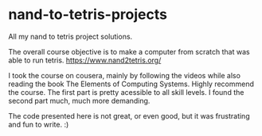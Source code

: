 # nand-to-tetris-projects

All my nand to tetris project solutions.

The overall course objective is to make a computer from scratch that was able to run tetris.
https://www.nand2tetris.org/

I took the course on cousera, mainly by following the videos while also reading the book The Elements of Computing Systems.
Highly recommend the course. The first part is pretty acessible to all skill levels. I found the second part much, much more demanding.

The code presented here is not great, or even good, but it was frustrating and fun to write. :)
